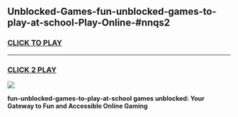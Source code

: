 
## Unblocked-Games-fun-unblocked-games-to-play-at-school-Play-Online-#nnqs2
<h3>
<a href="https://premium.freeplayer.one?title=fun-unblocked-games-to-play-at-school&ref=27F">CLICK TO PLAY</a></h3>
<hr>

<h3>
<a href="https://premium.freeplayer.one?title=fun-unblocked-games-to-play-at-school&ref=27F">CLICK 2 PLAY</a>
  
</h3>

<a href="https://premium.freeplayer.one?title=fun-unblocked-games-to-play-at-school&ref=27F"><img src="https://clearcache.store/games.png"></a>


**fun-unblocked-games-to-play-at-school games unblocked: Your Gateway to Fun and Accessible Online Gaming**
